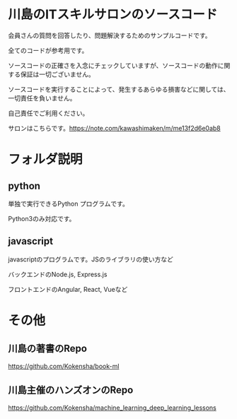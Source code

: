 # 川島のITスキルサロンのソースコード


会員さんの質問を回答したり、問題解決するためのサンプルコードです。

全てのコードが参考用です。

ソースコードの正確さを入念にチェックしていますが、ソースコードの動作に関する保証は一切ございません。

ソースコードを実行することによって、発生するあらゆる損害などに関しては、一切責任を負いません。

自己責任でご利用ください。

サロンはこちらです。https://note.com/kawashimaken/m/me13f2d6e0ab8


# フォルダ説明

## python

単独で実行できるPython プログラムです。

Python3のみ対応です。

## javascript

javascriptのプログラムです。JSのライブラリの使い方など

バックエンドのNode.js, Express.js

フロントエンドのAngular, React, Vueなど



# その他

## 川島の著書のRepo

https://github.com/Kokensha/book-ml

## 川島主催のハンズオンのRepo

https://github.com/Kokensha/machine_learning_deep_learning_lessons



